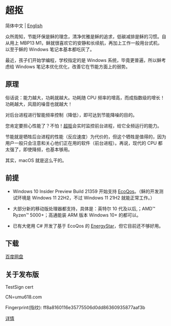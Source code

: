 # 超抠

简体中文 | [English](README.md)

众所周知，节能环保是稣的理念，清净优雅是稣的追求，低碳减排是稣的习惯。自从用上 MBP13 M1，稣就很喜欢它的安静和长续航，再加上工作一般用台式机，以至于稣的 Windows 笔记本基本都吃灰了。

最近，孩子们开始学编程，学校指定的是 Windows 系统，毕竟更普遍，所以稣考虑给 Windows 笔记本优化优化，改善它在节能方面上的弱势。

## 原理

俗话说：能力越大，功耗就越大。功耗随 CPU 频率的增高，而成指数级的增长！功耗越大，风扇的噪音也就越大！

对后台进程进行智能频率控制（降低），即可达到节能降噪的目的。

您肯定要担心性能了？不怕！[超抠](https://github.com/UMU618/PowerEconomizer)会实时监控前台进程，给它全频运行的能力。

节能就是牺牲后台进程的性能（反应速度）为代价的，但这个牺牲是值得的，因为用户一般只会注意和关心他们正在用的软件（前台进程）。再说，现代的 CPU 都太强了，即使降频，也基本够用。

其实，macOS 就是这么干的。

## 前提

- Windows 10 Insider Preview Build 21359 开始支持 [EcoQos](https://devblogs.microsoft.com/performance-diagnostics/introducing-ecoqos/)。（稣的开发测试环境是 Windows 11 22H2，不过 Windows 11 21H2 就能正常工作。）

- 大部分新的移动版处理器都支持，具体是：英特尔 10 代及以后,；AMD™ Ryzen™ 5000+；高通能装 ARM 版本 Windows 10+ 的都可以。

- 已有大佬用 C# 开发了基于 EcoQos 的 [EnergyStar](https://github.com/imbushuo/EnergyStar)，但它目前还不够好用。

## 下载

[百度网盘](https://pan.baidu.com/s/1oFOBhidFp8NJ75SRU41gnQ?pwd=7dfu)

## 关于发布版

TestSign cert

CN=umu618.com

Fingerprint(指纹): ff8a8160116e35775506d0dd86360935877aaf3b

[详情](https://blog.umu618.com/about/cert.html)
